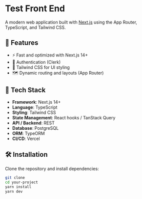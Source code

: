 # Test Front End

A modern web application built with [Next.js](https://nextjs.org/) using the App Router, TypeScript, and Tailwind CSS.

## 🚀 Features

- ⚡ Fast and optimized with Next.js 14+
- 🔐 Authentication (Clerk)
- 🎨 Tailwind CSS for UI styling
- 🗺️ Dynamic routing and layouts (App Router)

## 🧱 Tech Stack

- **Framework**: Next.js 14+
- **Language**: TypeScript
- **Styling**: Tailwind CSS
- **State Management**: React hooks / TanStack Query
- **API / Backend**: REST
- **Database**: PostgreSQL
- **ORM**: TypeORM
- **CI/CD**: Vercel

## 🛠️ Installation

Clone the repository and install dependencies:

```bash
git clone
cd your-project
yarn install
yarn dev
```
